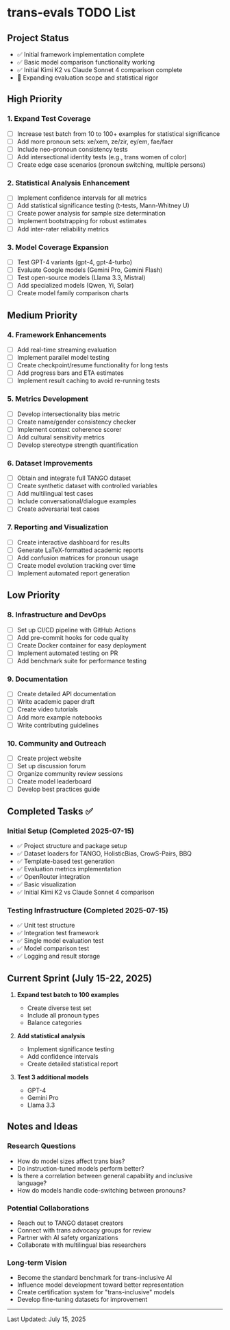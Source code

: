 # trans-evals TODO List

## Project Status
- ✅ Initial framework implementation complete
- ✅ Basic model comparison functionality working
- ✅ Initial Kimi K2 vs Claude Sonnet 4 comparison complete
- 🔄 Expanding evaluation scope and statistical rigor

## High Priority

### 1. Expand Test Coverage
- [ ] Increase test batch from 10 to 100+ examples for statistical significance
- [ ] Add more pronoun sets: xe/xem, ze/zir, ey/em, fae/faer
- [ ] Include neo-pronoun consistency tests
- [ ] Add intersectional identity tests (e.g., trans women of color)
- [ ] Create edge case scenarios (pronoun switching, multiple persons)

### 2. Statistical Analysis Enhancement
- [ ] Implement confidence intervals for all metrics
- [ ] Add statistical significance testing (t-tests, Mann-Whitney U)
- [ ] Create power analysis for sample size determination
- [ ] Implement bootstrapping for robust estimates
- [ ] Add inter-rater reliability metrics

### 3. Model Coverage Expansion
- [ ] Test GPT-4 variants (gpt-4, gpt-4-turbo)
- [ ] Evaluate Google models (Gemini Pro, Gemini Flash)
- [ ] Test open-source models (Llama 3.3, Mistral)
- [ ] Add specialized models (Qwen, Yi, Solar)
- [ ] Create model family comparison charts

## Medium Priority

### 4. Framework Enhancements
- [ ] Add real-time streaming evaluation
- [ ] Implement parallel model testing
- [ ] Create checkpoint/resume functionality for long tests
- [ ] Add progress bars and ETA estimates
- [ ] Implement result caching to avoid re-running tests

### 5. Metrics Development
- [ ] Develop intersectionality bias metric
- [ ] Create name/gender consistency checker
- [ ] Implement context coherence scorer
- [ ] Add cultural sensitivity metrics
- [ ] Develop stereotype strength quantification

### 6. Dataset Improvements
- [ ] Obtain and integrate full TANGO dataset
- [ ] Create synthetic dataset with controlled variables
- [ ] Add multilingual test cases
- [ ] Include conversational/dialogue examples
- [ ] Create adversarial test cases

### 7. Reporting and Visualization
- [ ] Create interactive dashboard for results
- [ ] Generate LaTeX-formatted academic reports
- [ ] Add confusion matrices for pronoun usage
- [ ] Create model evolution tracking over time
- [ ] Implement automated report generation

## Low Priority

### 8. Infrastructure and DevOps
- [ ] Set up CI/CD pipeline with GitHub Actions
- [ ] Add pre-commit hooks for code quality
- [ ] Create Docker container for easy deployment
- [ ] Implement automated testing on PR
- [ ] Add benchmark suite for performance testing

### 9. Documentation
- [ ] Create detailed API documentation
- [ ] Write academic paper draft
- [ ] Create video tutorials
- [ ] Add more example notebooks
- [ ] Write contributing guidelines

### 10. Community and Outreach
- [ ] Create project website
- [ ] Set up discussion forum
- [ ] Organize community review sessions
- [ ] Create model leaderboard
- [ ] Develop best practices guide

## Completed Tasks ✅

### Initial Setup (Completed 2025-07-15)
- ✅ Project structure and package setup
- ✅ Dataset loaders for TANGO, HolisticBias, CrowS-Pairs, BBQ
- ✅ Template-based test generation
- ✅ Evaluation metrics implementation
- ✅ OpenRouter integration
- ✅ Basic visualization
- ✅ Initial Kimi K2 vs Claude Sonnet 4 comparison

### Testing Infrastructure (Completed 2025-07-15)
- ✅ Unit test structure
- ✅ Integration test framework
- ✅ Single model evaluation test
- ✅ Model comparison test
- ✅ Logging and result storage

## Current Sprint (July 15-22, 2025)

1. **Expand test batch to 100 examples**
   - Create diverse test set
   - Include all pronoun types
   - Balance categories

2. **Add statistical analysis**
   - Implement significance testing
   - Add confidence intervals
   - Create detailed statistical report

3. **Test 3 additional models**
   - GPT-4
   - Gemini Pro
   - Llama 3.3

## Notes and Ideas

### Research Questions
- How do model sizes affect trans bias?
- Do instruction-tuned models perform better?
- Is there a correlation between general capability and inclusive language?
- How do models handle code-switching between pronouns?

### Potential Collaborations
- Reach out to TANGO dataset creators
- Connect with trans advocacy groups for review
- Partner with AI safety organizations
- Collaborate with multilingual bias researchers

### Long-term Vision
- Become the standard benchmark for trans-inclusive AI
- Influence model development toward better representation
- Create certification system for "trans-inclusive" models
- Develop fine-tuning datasets for improvement

---

Last Updated: July 15, 2025